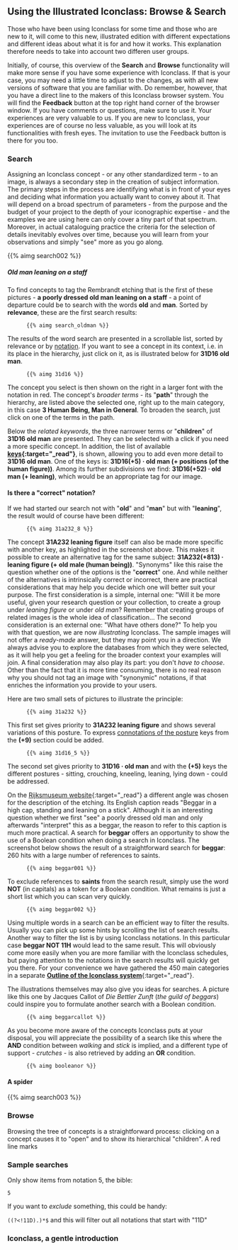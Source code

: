 ## Using the Illustrated Iconclass: Browse & Search  

Those who have been using Iconclass for some time and those who are new to it, will come to this new, illustrated edition with different expectations and different ideas about what it is for and how it works. This explanation therefore needs to take into account two differen user groups.

Initially, of course, this overview of the __Search__ and __Browse__ functionality will make more sense if you have some experience with Iconclass. If that is your case, you may need a little time to adjust to the changes, as with all new versions of software that you are familiar with. Do remember, however, that you have a direct line to the makers of this Iconclass browser system. You will find the __Feedback__ button at the top right hand corner of the browser window. If you have comments or questions, make sure to use it. Your experiences are very valuable to us. If you are new to Iconclass, your experiences are of course no less valuable, as you will look at its functionalities with fresh eyes. The invitation to use the Feedback button is there for you too.


### Search
Assigning an Iconclass concept - or any other standardized term - to an image, is always a secondary step in the creation of subject information. The primary steps in the process are identifying what is in front of your eyes and deciding what information you actually want to convey about it. That will depend on a broad spectrum of parameters - from the purpose and the budget of your project to the depth of your iconographic expertise - and the examples we are using here can only cover a tiny part of that spectrum. Moreover, in actual cataloguing practice the criteria for the selection of details inevitably evolves over time, because you will learn from your observations and simply "see" more as you go along.

{{% aimg search002 %}}

##### Old man leaning on a staff

To find concepts to tag the Rembrandt etching that is the first of these pictures - __a poorly dressed old man leaning on a staff__ - a point of departure could be to search with the words __old__ and __man__. Sorted by __relevance__, these are the first search results: 

          {{% aimg search_oldman %}} 

The results of the word search are presented in a scrollable list, sorted by relevance or by [notation](basics#notations). If you want to see a concept in its context, i.e. in its place in the hierarchy, just click on it, as is illustrated below for __31D16 old man__.

          {{% aimg 31d16 %}}

The concept you select is then shown on the right in a larger font with the notation in red. The concept's _broader terms_ - its "__path__" through the hierarchy, are listed above the selected one, right up to the main category, in this case __3 Human Being, Man in General__. To broaden the search, just click on one of the terms in the path.

Below the _related keywords_, the three narrower terms or "__children__" of __31D16 old man__ are presented. They can be selected with a click if you need a more specific concept.
In addition, the list of available __[keys](basics#keys){:target="_read"}__, is shown, allowing you to add even more detail to  __31D16 old man__.
One of the keys is: __31D16(+5) · old man (+ positions (of the human figure))__. Among its further subdivisions we find: __31D16(+52) · old man (+ leaning)__, which would be an appropriate tag for our image.


#### Is there a "correct" notation?
If we had started our search not with "__old__" and "__man__" but with "__leaning__", the result would of course have been different:

          {{% aimg 31a232_8 %}} 

The concept __31A232 leaning figure__ itself can also be made more specific with another key, as highlighted in the screenshot above. This makes it possible to create an alternative tag for the same subject:
__31A232(+813) · leaning figure (+ old male (human being))__.
"Synonyms" like this raise the question whether one of the options is the "__correct__" one. And while neither of the alternatives is intrinsically correct or incorrect, there are practical considerations that may help you decide which one will better suit your purpose.
The first consideration is a simple, internal one: "Will it be more useful, given your research question or your collection, to create a group under _leaning figure_  or under _old man_? Remember that creating groups of related images is the whole idea of classification...
The second consideration is an external one: "What have others done?" To help you with that question, we are now _illustrating_ Iconclass. The sample images will not offer a _ready-made_ answer, but they may point you in a direction. We always advise you to explore the databases from which they were selected, as it will help you get a feeling for the broader context your examples will join.
A final consideration may also play its part: you don't _have to choose_. Other than the fact that it is more time consuming, there is no real reason why you should not tag an image with "synonymic" notations, if that enriches the information you provide to your users.

Here are two small sets of pictures to illustrate the principle:

          {{% aimg 31a232 %}} 
       
This first set gives priority to __31A232 leaning figure__ and shows several variations of this posture. To express [connotations of the posture](/en/31A232(+9)) keys from the __(+9)__ section could be added.

          {{% aimg 31d16_5 %}} 

The second set gives priority to  __31D16 · old man__ and with the __(+5)__ keys the different postures - sitting, crouching, kneeling, leaning, lying down - could be addressed.

On the [Rijksmuseum website](https://www.rijksmuseum.nl/collectie/RP-P-OB-245){:target="_read"} a different angle was chosen for the description of the etching. Its English caption reads "Beggar in a high cap, standing and leaning on a stick". Although it is an interesting question whether we first "see" a poorly dressed old man and only afterwards "interpret" this as a beggar, the reason to refer to this caption is much more practical. A search for __beggar__ offers an opportunity to show the use of a Boolean condition when doing a search in Iconclass.
The screenshot below shows the result of a straightforward search for __beggar__: 260 hits with a large number of references to saints.

          {{% aimg beggar001 %}} 

To exclude references to __saints__ from the search result, simply use the word __NOT__ (in capitals) as a token for a Boolean condition. What remains is just a short list which you can scan very quickly.

          {{% aimg beggar002 %}} 

Using multiple words in a search can be an efficient way to filter the results. Usually you can pick up some hints by scrolling the list of search results. 
Another way to filter the list is by using Iconclass notations. In this particular case __beggar NOT 11H__ would lead to the same result. This will obviously come more easily when you are more familiar with the Iconclass schedules, but paying attention to the notations in the search results will quickly get you there. For your convenience we have gathered the 450 main categories in a separate [__Outline of the Iconclass system__](outline){:target="_read"}.

The illustrations themselves may also give you ideas for searches. A picture like this one by Jacques Callot of _Die Bettler Zunft_ (_the guild of beggars_) could inspire you to formulate another search with a Boolean condition.

          {{% aimg beggarcallot %}} 
          
As you become more aware of the concepts Iconclass puts at your disposal, you will appreciate the possibility of a search like this where the __AND__ condition between _walking_ and _stick_ is implied, and a different type of support - _crutches_ - is also retrieved by adding an __OR__ condition.
          
          {{% aimg booleanor %}} 

#### A spider

{{% aimg search003 %}}



### Browse

Browsing the tree of concepts is a straightforward process: clicking on a concept causes it to "open" and to show its hierarchical "children". A red line marks 


### Sample searches

Only show items from notation 5, the bible:

`5`

If you want to _exclude_ something, this could be handy:

`((?<!11D).)*$` and this will filter out all notations that start with "11D"

### Iconclass, a gentle introduction
